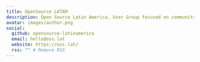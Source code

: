 ```yaml
---
title: OpenSource LATAM
description: Open Source Latin America. User Group focused on community development across LATAM.
avatar: images/author.png
social:
  github: opensource-latinamerica
  email: hello@oss.lat
  website: https://oss.lat/
  rss: "" # Remove RSS
---
```

